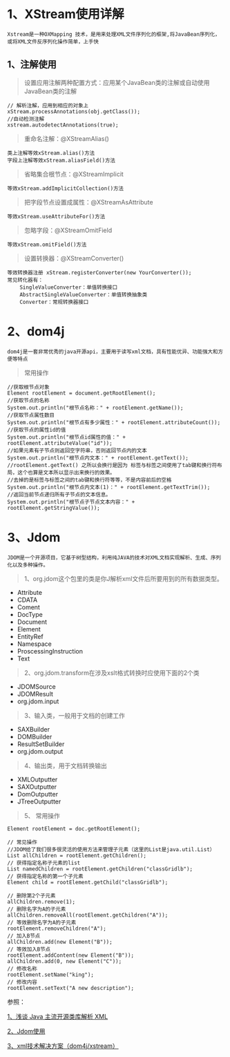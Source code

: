 # 1、XStream使用详解
```text
Xstream是一种OXMapping 技术，是用来处理XML文件序列化的框架,将JavaBean序列化，或将XML文件反序列化操作简单，上手快
```

## 1、注解使用

> 设置应用注解两种配置方式：应用某个JavaBean类的注解或自动使用JavaBean类的注解

    // 解析注解，应用到相应的对象上
    xStream.processAnnotations(obj.getClass());
    //自动检测注解
    xstream.autodetectAnnotations(true);
    
> 重命名注解：@XStreamAlias()
```text
类上注解等效xStream.alias()方法
字段上注解等效xStream.aliasField()方法
```
> 省略集合根节点：@XStreamImplicit
```text
等效xStream.addImplicitCollection()方法
```
> 把字段节点设置成属性：@XStreamAsAttribute
```text
等效xStream.useAttributeFor()方法
```
> 忽略字段：@XStreamOmitField
```text
等效xStream.omitField()方法
```
> 设置转换器：@XStreamConverter()
```text
等效转换器注册 xStream.registerConverter(new YourConverter());
常见转化器有：
    SingleValueConverter：单值转换接口
    AbstractSingleValueConverter：单值转换抽象类
    Converter：常规转换器接口
```

# 2、dom4j
```text
dom4j是一套非常优秀的java开源api，主要用于读写xml文档，具有性能优异、功能强大和方便等特点
```
> 常用操作

    //获取根节点对象
    Element rootElement = document.getRootElement();
    //获取节点的名称
    System.out.println("根节点名称：" + rootElement.getName());
    //获取节点属性数目
    System.out.println("根节点有多少属性：" + rootElement.attributeCount());
    //获取节点的属性id的值
    System.out.println("根节点id属性的值：" + rootElement.attributeValue("id"));
    //如果元素有子节点则返回空字符串，否则返回节点内的文本
    System.out.println("根节点内文本：" + rootElement.getText());
    //rootElement.getText() 之所以会换行是因为 标签与标签之间使用了tab键和换行符布局，这个也算是文本所以显示出来换行的效果。
    //去掉的是标签与标签之间的tab键和换行符等等，不是内容前后的空格
    System.out.println("根节点内文本(1)：" + rootElement.getTextTrim());
    //返回当前节点递归所有子节点的文本信息。
    System.out.println("根节点子节点文本内容：" + rootElement.getStringValue());

# 3、Jdom
```text
JDOM是一个开源项目，它基于树型结构，利用纯JAVA的技术对XML文档实现解析、生成、序列化以及多种操作。
```
> 1、org.jdom这个包里的类是你J解析xml文件后所要用到的所有数据类型。

* Attribute
* CDATA
* Coment
* DocType
* Document
* Element
* EntityRef
* Namespace
* ProscessingInstruction
* Text

> 2、org.jdom.transform在涉及xslt格式转换时应使用下面的2个类

* JDOMSource
* JDOMResult
* org.jdom.input

> 3、输入类，一般用于文档的创建工作

* SAXBuilder
* DOMBuilder
* ResultSetBuilder
* org.jdom.output

> 4、输出类，用于文档转换输出

* XMLOutputter
* SAXOutputter
* DomOutputter
* JTreeOutputter

> 5、 常用操作

    Element rootElement = doc.getRootElement();
    
    // 常见操作
    //JDOM给了我们很多很灵活的使用方法来管理子元素（这里的List是java.util.List）
    List allChildren = rootElement.getChildren();
    // 获得指定名称子元素的list
    List namedChildren = rootElement.getChildren("classGridlb");
    // 获得指定名称的第一个子元素
    Element child = rootElement.getChild("classGridlb");
    
    // 删除第2个子元素
    allChildren.remove(1);
    // 删除名字为A的子元素
    allChildren.removeAll(rootElement.getChildren("A"));
    // 等效删除名字为A的子元素
    rootElement.removeChildren("A");
    // 加入B节点
    allChildren.add(new Element("B"));
    // 等效加入B节点
    rootElement.addContent(new Element("B"));
    allChildren.add(0, new Element("C"));
    // 修改名称
    rootElement.setName("king");
    // 修改内容
    rootElement.setText("A new description");


参照：

[1、浅谈 Java 主流开源类库解析 XML](https://www.cnblogs.com/java-class/p/6901910.html)

[2、Jdom使用](https://blog.csdn.net/qq_27376871/article/details/53178366)

[3、xml技术解决方案（dom4j/xstream）](https://blog.csdn.net/thunder09/article/details/5555946)




